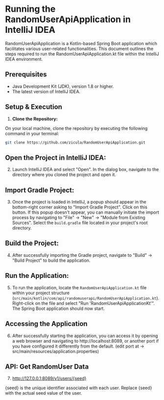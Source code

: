 # Running the RandomUserApiApplication in IntelliJ IDEA

RandomUserApiApplication is a Kotlin-based Spring Boot application which facilitates various user-related functionalities. This document outlines the steps required to run the RandomUserApiApplication.kt file within the IntelliJ IDEA environment.

## Prerequisites
- Java Development Kit (JDK), version 1.8 or higher.
- The latest version of IntelliJ IDEA.

## Setup & Execution

1. **Clone the Repository:**

On your local machine, clone the repository by executing the following command in your terminal:

```bash
git clone https://github.com/zicula/RandomUserApiApplication.git
```

## Open the Project in IntelliJ IDEA:

2. Launch IntelliJ IDEA and select "Open". In the dialog box, navigate to the directory where you cloned the project and open it.

## Import Gradle Project:

3. Once the project is loaded in IntelliJ, a popup should appear in the bottom-right corner asking to "Import Gradle Project". Click on this button. If this popup doesn't appear, you can manually initiate the import process by navigating to "File" -> "New" -> "Module from Existing Sources". Select the `build.gradle` file located in your project's root directory.

## Build the Project:

4. After successfully importing the Gradle project, navigate to "Build" -> "Build Project" to build the application.

## Run the Application:

5. To run the application, locate the `RandomUserApiApplication.kt` file within your project structure (`src/main/kotlin/com/api/randomuserapi/RandomUserApiApplication.kt`). Right-click on the file and select "Run 'RandomUserApiApplicationKt'". The Spring Boot application should now start.

## Accessing the Application

6. After successfully starting the application, you can access it by opening a web browser and navigating to http://localhost:8089, or another port if you have configured it differently from the default. (edit port at -> src/main/resources/application.properties)

## API: Get RandomUser Data
7. http://127.0.0.1:8089/v1/users/{seed}

{seed} is the unique identifier associated with each user. Replace {seed} with the actual seed value of the user.

